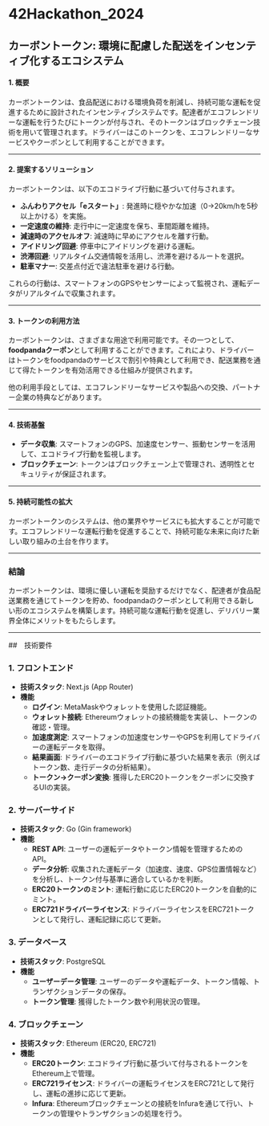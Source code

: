 # 42Hackathon_2024

## **カーボントークン: 環境に配慮した配送をインセンティブ化するエコシステム**

#### 1. **概要**
カーボントークンは、食品配送における環境負荷を削減し、持続可能な運転を促進するために設計されたインセンティブシステムです。配達者がエコフレンドリーな運転を行うたびにトークンが付与され、そのトークンはブロックチェーン技術を用いて管理されます。ドライバーはこのトークンを、エコフレンドリーなサービスやクーポンとして利用することができます。

---

#### 2. **提案するソリューション**
カーボントークンは、以下のエコドライブ行動に基づいて付与されます。
- **ふんわりアクセル「eスタート」**: 発進時に穏やかな加速（0→20km/hを5秒以上かける）を実施。
- **一定速度の維持**: 走行中に一定速度を保ち、車間距離を維持。
- **減速時のアクセルオフ**: 減速時に早めにアクセルを離す行動。
- **アイドリング回避**: 停車中にアイドリングを避ける運転。
- **渋滞回避**: リアルタイム交通情報を活用し、渋滞を避けるルートを選択。
- **駐車マナー**: 交差点付近で違法駐車を避ける行動。

これらの行動は、スマートフォンのGPSやセンサーによって監視され、運転データがリアルタイムで収集されます。

---

#### 3. **トークンの利用方法**
カーボントークンは、さまざまな用途で利用可能です。その一つとして、**foodpandaクーポン**として利用することができます。これにより、ドライバーはトークンをfoodpandaのサービスで割引や特典として利用でき、配送業務を通じて得たトークンを有効活用できる仕組みが提供されます。

他の利用手段としては、エコフレンドリーなサービスや製品への交換、パートナー企業の特典などがあります。

---

#### 4. **技術基盤**
- **データ収集**: スマートフォンのGPS、加速度センサー、振動センサーを活用して、エコドライブ行動を監視します。
- **ブロックチェーン**: トークンはブロックチェーン上で管理され、透明性とセキュリティが保証されます。

---

#### 5. **持続可能性の拡大**
カーボントークンのシステムは、他の業界やサービスにも拡大することが可能です。エコフレンドリーな運転行動を促進することで、持続可能な未来に向けた新しい取り組みの土台を作ります。

---

### 結論
カーボントークンは、環境に優しい運転を奨励するだけでなく、配達者が食品配送業務を通じてトークンを貯め、foodpandaのクーポンとして利用できる新しい形のエコシステムを構築します。持続可能な運転行動を促進し、デリバリー業界全体にメリットをもたらします。

---

##　技術要件

### 1. **フロントエンド**
- **技術スタック**: Next.js (App Router)
- **機能**
  - **ログイン**: MetaMaskやウォレットを使用した認証機能。
  - **ウォレット接続**: Ethereumウォレットの接続機能を実装し、トークンの確認・管理。
  - **加速度測定**: スマートフォンの加速度センサーやGPSを利用してドライバーの運転データを取得。
  - **結果画面**: ドライバーのエコドライブ行動に基づいた結果を表示（例えばトークン数、走行データの分析結果）。
  - **トークン→クーポン変換**: 獲得したERC20トークンをクーポンに交換するUIの実装。

### 2. **サーバーサイド**
- **技術スタック**: Go (Gin framework)
- **機能**
  - **REST API**: ユーザーの運転データやトークン情報を管理するためのAPI。
  - **データ分析**: 収集された運転データ（加速度、速度、GPS位置情報など）を分析し、トークン付与基準に適合しているかを判断。
  - **ERC20トークンのミント**: 運転行動に応じたERC20トークンを自動的にミント。
  - **ERC721ドライバーライセンス**: ドライバーライセンスをERC721トークンとして発行し、運転記録に応じて更新。

### 3. **データベース**
- **技術スタック**: PostgreSQL
- **機能**
  - **ユーザーデータ管理**: ユーザーのデータや運転データ、トークン情報、トランザクションデータの保存。
  - **トークン管理**: 獲得したトークン数や利用状況の管理。

### 4. **ブロックチェーン**
- **技術スタック**: Ethereum (ERC20, ERC721)
- **機能**
  - **ERC20トークン**: エコドライブ行動に基づいて付与されるトークンをEthereum上で管理。
  - **ERC721ライセンス**: ドライバーの運転ライセンスをERC721として発行し、運転の進捗に応じて更新。
  - **Infura**: Ethereumブロックチェーンとの接続をInfuraを通じて行い、トークンの管理やトランザクションの処理を行う。
